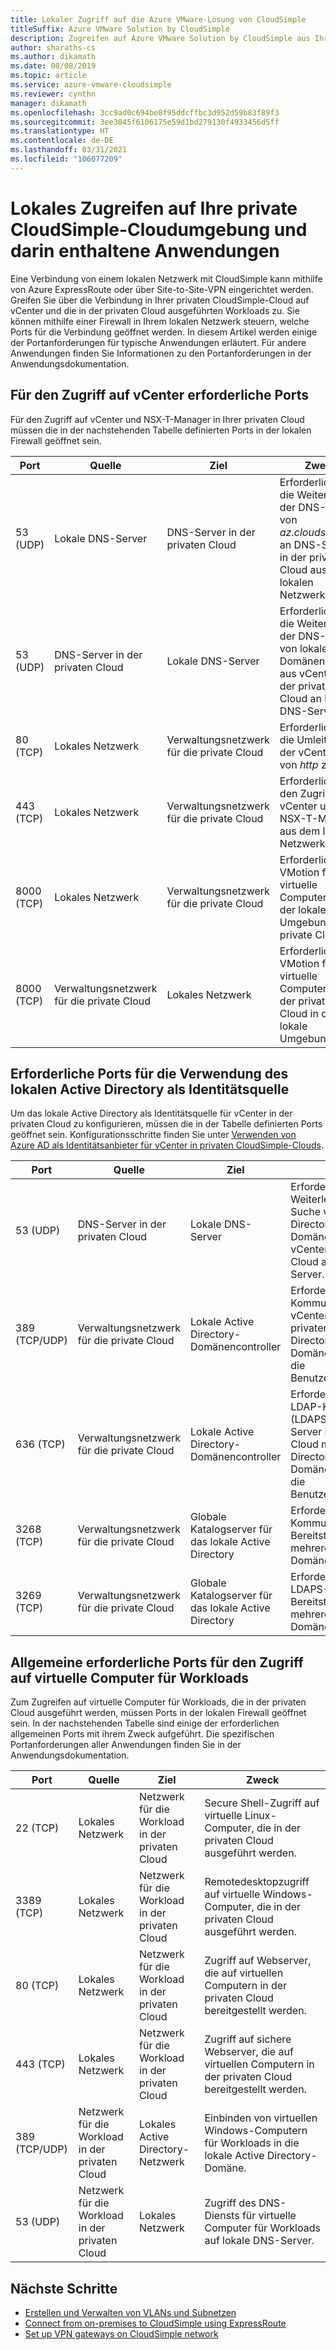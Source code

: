 ```yaml
---
title: Lokaler Zugriff auf die Azure VMware-Lösung von CloudSimple
titleSuffix: Azure VMware Solution by CloudSimple
description: Zugreifen auf Azure VMware Solution by CloudSimple aus Ihrem lokalen Netzwerk über eine Firewall
author: sharaths-cs
ms.author: dikamath
ms.date: 08/08/2019
ms.topic: article
ms.service: azure-vmware-cloudsimple
ms.reviewer: cynthn
manager: dikamath
ms.openlocfilehash: 3cc9ad0c694be8f95ddcffbc3d952d59b83f89f3
ms.sourcegitcommit: 3ee3045f6106175e59d1bd279130f4933456d5ff
ms.translationtype: HT
ms.contentlocale: de-DE
ms.lasthandoff: 03/31/2021
ms.locfileid: "106077209"
---
```

# <a name="accessing-your-cloudsimple-private-cloud-environment-and-applications-from-on-premises"></a>Lokales Zugreifen auf Ihre private CloudSimple-Cloudumgebung und darin enthaltene Anwendungen

Eine Verbindung von einem lokalen Netzwerk mit CloudSimple kann mithilfe von Azure ExpressRoute oder über Site-to-Site-VPN eingerichtet werden.  Greifen Sie über die Verbindung in Ihrer privaten CloudSimple-Cloud auf vCenter und die in der privaten Cloud ausgeführten Workloads zu.  Sie können mithilfe einer Firewall in Ihrem lokalen Netzwerk steuern, welche Ports für die Verbindung geöffnet werden.  In diesem Artikel werden einige der Portanforderungen für typische Anwendungen erläutert.  Für andere Anwendungen finden Sie Informationen zu den Portanforderungen in der Anwendungsdokumentation.

## <a name="ports-required-for-accessing-vcenter"></a>Für den Zugriff auf vCenter erforderliche Ports

Für den Zugriff auf vCenter und NSX-T-Manager in Ihrer privaten Cloud müssen die in der nachstehenden Tabelle definierten Ports in der lokalen Firewall geöffnet sein.  

| Port       | Quelle                           | Ziel                      | Zweck                                                                                                                |
|------------|----------------------------------|----------------------------------|------------------------------------------------------------------------------------------------------------------------|
| 53 (UDP)   | Lokale DNS-Server          | DNS-Server in der privaten Cloud        | Erforderlich für die Weiterleitung der DNS-Suche von *az.cloudsimple.io* an DNS-Server in der privaten Cloud aus dem lokalen Netzwerk.       |
| 53 (UDP)   | DNS-Server in der privaten Cloud        | Lokale DNS-Server          | Erforderlich für die Weiterleitung der DNS-Suche von lokalen Domänennamen aus vCenter in der privaten Cloud an lokale DNS-Server. |
| 80 (TCP)   | Lokales Netzwerk              | Verwaltungsnetzwerk für die private Cloud | Erforderlich für die Umleitung der vCenter-URL von *http* zu *https*.                                                           |
| 443 (TCP)  | Lokales Netzwerk              | Verwaltungsnetzwerk für die private Cloud | Erforderlich für den Zugriff auf vCenter und NSX-T-Manager aus dem lokalen Netzwerk.                                             |
| 8000 (TCP) | Lokales Netzwerk              | Verwaltungsnetzwerk für die private Cloud | Erforderlich für VMotion für virtuelle Computer aus der lokalen Umgebung in die private Cloud.                                            |
| 8000 (TCP) | Verwaltungsnetzwerk für die private Cloud | Lokales Netzwerk              | Erforderlich für VMotion für virtuelle Computer aus der privaten Cloud in die lokale Umgebung.                                            |

## <a name="ports-required-for-using-on-premises-active-directory-as-an-identity-source"></a>Erforderliche Ports für die Verwendung des lokalen Active Directory als Identitätsquelle

Um das lokale Active Directory als Identitätsquelle für vCenter in der privaten Cloud zu konfigurieren, müssen die in der Tabelle definierten Ports geöffnet sein.  Konfigurationsschritte finden Sie unter [Verwenden von Azure AD als Identitätsanbieter für vCenter in privaten CloudSimple-Clouds](./azure-ad.md).

| Port         | Quelle                           | Ziel                                         | Zweck                                                                                                                                          |
|--------------|----------------------------------|-----------------------------------------------------|--------------------------------------------------------------------------------------------------------------------------------------------------|
| 53 (UDP)      | DNS-Server in der privaten Cloud        | Lokale DNS-Server                             | Erforderlich für die Weiterleitung der DNS-Suche von lokalen Active Directory-Domänennamen aus vCenter in der privaten Cloud an lokale DNS-Server.          |
| 389 (TCP/UDP) | Verwaltungsnetzwerk für die private Cloud | Lokale Active Directory-Domänencontroller     | Erforderlich für die LDAP-Kommunikation vom vCenter-Server in der privaten Cloud mit Active Directory-Domänencontrollern für die Benutzerauthentifizierung.                |
| 636 (TCP)     | Verwaltungsnetzwerk für die private Cloud | Lokale Active Directory-Domänencontroller     | Erforderlich für die Secure LDAP-Kommunikation (LDAPS) vom vCenter-Server in der privaten Cloud mit Active Directory-Domänencontrollern für die Benutzerauthentifizierung. |
| 3268 (TCP)    | Verwaltungsnetzwerk für die private Cloud | Globale Katalogserver für das lokale Active Directory | Erforderlich für die LDAP-Kommunikation in Bereitstellungen mit mehreren Domänencontrollern.                                                                        |
| 3269 (TCP)    | Verwaltungsnetzwerk für die private Cloud | Globale Katalogserver für das lokale Active Directory | Erforderlich für die LDAPS-Kommunikation in Bereitstellungen mit mehreren Domänencontrollern.                                                                       |

## <a name="common-ports-required-for-accessing-workload-virtual-machines"></a>Allgemeine erforderliche Ports für den Zugriff auf virtuelle Computer für Workloads

Zum Zugreifen auf virtuelle Computer für Workloads, die in der privaten Cloud ausgeführt werden, müssen Ports in der lokalen Firewall geöffnet sein.  In der nachstehenden Tabelle sind einige der erforderlichen allgemeinen Ports mit ihrem Zweck aufgeführt.  Die spezifischen Portanforderungen aller Anwendungen finden Sie in der Anwendungsdokumentation.

| Port         | Quelle                         | Ziel                          | Zweck                                                                              |
|--------------|--------------------------------|--------------------------------------|--------------------------------------------------------------------------------------|
| 22 (TCP)      | Lokales Netzwerk            | Netzwerk für die Workload in der privaten Cloud       | Secure Shell-Zugriff auf virtuelle Linux-Computer, die in der privaten Cloud ausgeführt werden.              |
| 3389 (TCP)    | Lokales Netzwerk            | Netzwerk für die Workload in der privaten Cloud       | Remotedesktopzugriff auf virtuelle Windows-Computer, die in der privaten Cloud ausgeführt werden.                 |
| 80 (TCP)      | Lokales Netzwerk            | Netzwerk für die Workload in der privaten Cloud       | Zugriff auf Webserver, die auf virtuellen Computern in der privaten Cloud bereitgestellt werden.        |
| 443 (TCP)     | Lokales Netzwerk            | Netzwerk für die Workload in der privaten Cloud       | Zugriff auf sichere Webserver, die auf virtuellen Computern in der privaten Cloud bereitgestellt werden. |
| 389 (TCP/UDP) | Netzwerk für die Workload in der privaten Cloud | Lokales Active Directory-Netzwerk | Einbinden von virtuellen Windows-Computern für Workloads in die lokale Active Directory-Domäne.       |
| 53 (UDP)      | Netzwerk für die Workload in der privaten Cloud | Lokales Netzwerk                  | Zugriff des DNS-Diensts für virtuelle Computer für Workloads auf lokale DNS-Server.         |

## <a name="next-steps"></a>Nächste Schritte

* [Erstellen und Verwalten von VLANs und Subnetzen](./create-vlan-subnet.md)
* [Connect from on-premises to CloudSimple using ExpressRoute](./on-premises-connection.md)
* [Set up VPN gateways on CloudSimple network](./vpn-gateway.md)
